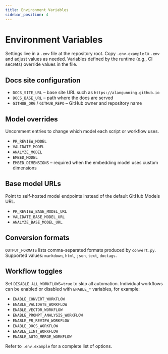 ```yaml
---
title: Environment Variables
sidebar_position: 4
---
```


# Environment Variables

Settings live in a `.env` file at the repository root. Copy `.env.example` to
`.env` and adjust values as needed. Variables defined by the runtime (e.g., CI
secrets) override values in the file.

## Docs site configuration

- `DOCS_SITE_URL` – base site URL such as `https://alangunning.github.io`
- `DOCS_BASE_URL` – path where the docs are served
- `GITHUB_ORG` / `GITHUB_REPO` – GitHub owner and repository name

## Model overrides

Uncomment entries to change which model each script or workflow uses.

- `PR_REVIEW_MODEL`
- `VALIDATE_MODEL`
- `ANALYZE_MODEL`
- `EMBED_MODEL`
- `EMBED_DIMENSIONS` – required when the embedding model uses custom dimensions

## Base model URLs

Point to self-hosted model endpoints instead of the default GitHub Models URL.

- `PR_REVIEW_BASE_MODEL_URL`
- `VALIDATE_BASE_MODEL_URL`
- `ANALYZE_BASE_MODEL_URL`

## Conversion formats

`OUTPUT_FORMATS` lists comma-separated formats produced by `convert.py`.
Supported values: `markdown`, `html`, `json`, `text`, `doctags`.

## Workflow toggles

Set `DISABLE_ALL_WORKFLOWS=true` to skip all automation. Individual workflows
can be enabled or disabled with `ENABLE_*` variables, for example:

- `ENABLE_CONVERT_WORKFLOW`
- `ENABLE_VALIDATE_WORKFLOW`
- `ENABLE_VECTOR_WORKFLOW`
- `ENABLE_PROMPT_ANALYSIS_WORKFLOW`
- `ENABLE_PR_REVIEW_WORKFLOW`
- `ENABLE_DOCS_WORKFLOW`
- `ENABLE_LINT_WORKFLOW`
- `ENABLE_AUTO_MERGE_WORKFLOW`

Refer to `.env.example` for a complete list of options.
